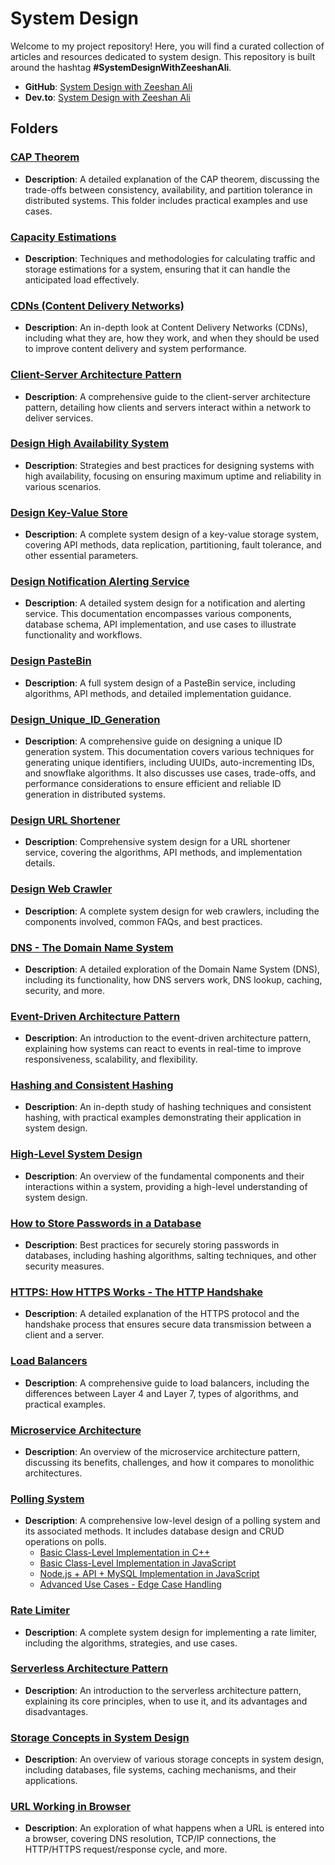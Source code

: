 # System Design

Welcome to my project repository! Here, you will find a curated collection of articles and resources dedicated to system design. This repository is built around the hashtag **#SystemDesignWithZeeshanAli**.

- **GitHub**: [System Design with Zeeshan Ali](https://github.com/ZeeshanAli-0704/SystemDesignWithZeeshanAli)
- **Dev.to**: [System Design with Zeeshan Ali](https://dev.to/t/systemdesignwithzeeshanali)

## Folders

### [CAP Theorem](./CAP_Theorem/CAP_Theorem.md)
- **Description**: A detailed explanation of the CAP theorem, discussing the trade-offs between consistency, availability, and partition tolerance in distributed systems. This folder includes practical examples and use cases.

### [Capacity Estimations](./Capacity_Estimations/)
- **Description**: Techniques and methodologies for calculating traffic and storage estimations for a system, ensuring that it can handle the anticipated load effectively.

### [CDNs (Content Delivery Networks)](./CDN/CDN.md)
- **Description**: An in-depth look at Content Delivery Networks (CDNs), including what they are, how they work, and when they should be used to improve content delivery and system performance.

### [Client-Server Architecture Pattern](./Client_Server_Architecture_Pattern/Client_Server_Architecture_Pattern.md)
- **Description**: A comprehensive guide to the client-server architecture pattern, detailing how clients and servers interact within a network to deliver services.

### [Design High Availability System](./Design_High_Availability_System/Design_High_Availability_System.md)
- **Description**: Strategies and best practices for designing systems with high availability, focusing on ensuring maximum uptime and reliability in various scenarios.

### [Design Key-Value Store](./Design_Key_Value_Store.md/)
- **Description**: A complete system design of a key-value storage system, covering API methods, data replication, partitioning, fault tolerance, and other essential parameters.

### [Design Notification Alerting Service](./Design_notification_alerting_service/)
- **Description**: A detailed system design for a notification and alerting service. This documentation encompasses various components, database schema, API implementation, and use cases to illustrate functionality and workflows.

### [Design PasteBin](./Design_PasteBin/Design_PasteBin.md)
- **Description**: A full system design of a PasteBin service, including algorithms, API methods, and detailed implementation guidance.

### [Design_Unique_ID_Generation](./Design_Unique_ID_Generation/Design_Unique_ID_Generation.md)
- **Description**: A comprehensive guide on designing a unique ID generation system. This documentation covers various techniques for generating unique identifiers, including UUIDs, auto-incrementing IDs, and snowflake algorithms. It also discusses use cases, trade-offs, and performance considerations to ensure efficient and reliable ID generation in distributed systems.

### [Design URL Shortener](./Design_URL_Shortening/URL_Shortening.md)
- **Description**: Comprehensive system design for a URL shortener service, covering the algorithms, API methods, and implementation details.

### [Design Web Crawler](./Designing_Web_Crawler/Designing_a_Web_Crawler.md)
- **Description**: A complete system design for web crawlers, including the components involved, common FAQs, and best practices.

### [DNS - The Domain Name System](./DNS/DNS.md)
- **Description**: A detailed exploration of the Domain Name System (DNS), including its functionality, how DNS servers work, DNS lookup, caching, security, and more.

### [Event-Driven Architecture Pattern](./Event_Driven_Architecture_Pattern/Event_Driven_Architecture_Pattern.md)
- **Description**: An introduction to the event-driven architecture pattern, explaining how systems can react to events in real-time to improve responsiveness, scalability, and flexibility.

### [Hashing and Consistent Hashing](./Hashing_Consistent_Hashing/)
- **Description**: An in-depth study of hashing techniques and consistent hashing, with practical examples demonstrating their application in system design.

### [High-Level System Design](./High_Level_System_Design/High_Level_System_Design.md)
- **Description**: An overview of the fundamental components and their interactions within a system, providing a high-level understanding of system design.

### [How to Store Passwords in a Database](./How_To_Store_Password_in_Database/How_To_Store_Password_in_Database.md)
- **Description**: Best practices for securely storing passwords in databases, including hashing algorithms, salting techniques, and other security measures.

### [HTTPS: How HTTPS Works - The HTTP Handshake](./Https_How_Https_Works/Https_How_Https_Works.md)
- **Description**: A detailed explanation of the HTTPS protocol and the handshake process that ensures secure data transmission between a client and a server.

### [Load Balancers](./Load_Balancers/Load_Balancer.md)
- **Description**: A comprehensive guide to load balancers, including the differences between Layer 4 and Layer 7, types of algorithms, and practical examples.

### [Microservice Architecture](./Micro_Service_Architecture/)
- **Description**: An overview of the microservice architecture pattern, discussing its benefits, challenges, and how it compares to monolithic architectures.

### [Polling System](./PollingSystem/)
- **Description**: A comprehensive low-level design of a polling system and its associated methods. It includes database design and CRUD operations on polls.
    - [Basic Class-Level Implementation in C++](./PollingSystem/PollingSystemCPP)
    - [Basic Class-Level Implementation in JavaScript](./PollingSystem/PollingSystemJS/PollingSystemInJS_Class_Level.md)
    - [Node.js + API + MySQL Implementation in JavaScript](./PollingSystem/PollingSystemJS/PollingSystemInJS.md)
    - [Advanced Use Cases - Edge Case Handling](./PollingSystem/PollingSystemJS/Edge-Case-Handling.md)


### [Rate Limiter](./Rate_Limiter/)
- **Description**: A complete system design for implementing a rate limiter, including the algorithms, strategies, and use cases.

### [Serverless Architecture Pattern](./Serverless_Architecture_Pattern/Serverless_Architecture_Pattern.md)
- **Description**: An introduction to the serverless architecture pattern, explaining its core principles, when to use it, and its advantages and disadvantages.

### [Storage Concepts in System Design](./Storage_Concepts_in_System_Design/Storage_Concepts_in_System_Design.md)
- **Description**: An overview of various storage concepts in system design, including databases, file systems, caching mechanisms, and their applications.

### [URL Working in Browser](./URL_Working_In_Browser/)
- **Description**: An exploration of what happens when a URL is entered into a browser, covering DNS resolution, TCP/IP connections, the HTTP/HTTPS request/response cycle, and more.